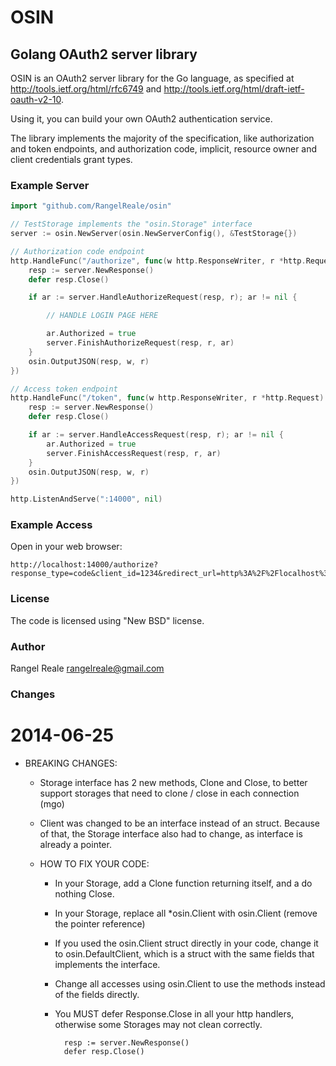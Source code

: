 OSIN
====

Golang OAuth2 server library
----------------------------

OSIN is an OAuth2 server library for the Go language, as specified at
http://tools.ietf.org/html/rfc6749 and http://tools.ietf.org/html/draft-ietf-oauth-v2-10.

Using it, you can build your own OAuth2 authentication service.

The library implements the majority of the specification, like authorization and token endpoints, and authorization code, implicit, resource owner and client credentials grant types.

### Example Server

````go
import "github.com/RangelReale/osin"

// TestStorage implements the "osin.Storage" interface
server := osin.NewServer(osin.NewServerConfig(), &TestStorage{})

// Authorization code endpoint
http.HandleFunc("/authorize", func(w http.ResponseWriter, r *http.Request) {
    resp := server.NewResponse()
    defer resp.Close()

    if ar := server.HandleAuthorizeRequest(resp, r); ar != nil {

        // HANDLE LOGIN PAGE HERE

        ar.Authorized = true
        server.FinishAuthorizeRequest(resp, r, ar)
    }
    osin.OutputJSON(resp, w, r)
})

// Access token endpoint
http.HandleFunc("/token", func(w http.ResponseWriter, r *http.Request) {
    resp := server.NewResponse()
    defer resp.Close()

    if ar := server.HandleAccessRequest(resp, r); ar != nil {
        ar.Authorized = true
        server.FinishAccessRequest(resp, r, ar)
    }
    osin.OutputJSON(resp, w, r)
})

http.ListenAndServe(":14000", nil)
````

### Example Access

Open in your web browser:

````
http://localhost:14000/authorize?response_type=code&client_id=1234&redirect_url=http%3A%2F%2Flocalhost%3A14000%2Fappauth%2Fcode
````

### License

The code is licensed using "New BSD" license.

### Author

Rangel Reale
rangelreale@gmail.com

### Changes

2014-06-25
==========
* BREAKING CHANGES:
    - Storage interface has 2 new methods, Clone and Close, to better support storages
      that need to clone / close in each connection (mgo)
    - Client was changed to be an interface instead of an struct. Because of that,
      the Storage interface also had to change, as interface is already a pointer.

    - HOW TO FIX YOUR CODE:
        + In your Storage, add a Clone function returning itself, and a do nothing Close.
        + In your Storage, replace all *osin.Client with osin.Client (remove the pointer reference)
        + If you used the osin.Client struct directly in your code, change it to osin.DefaultClient,
          which is a struct with the same fields that implements the interface.
        + Change all accesses using osin.Client to use the methods instead of the fields directly.
        + You MUST defer Response.Close in all your http handlers, otherwise some
          Storages may not clean correctly.

                resp := server.NewResponse()
                defer resp.Close()
